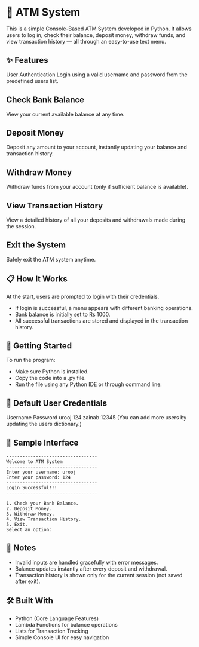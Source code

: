 # 🏦 ATM System
This is a simple Console-Based ATM System developed in Python.
It allows users to log in, check their balance, deposit money, withdraw funds, and view transaction history — all through an easy-to-use text menu.

## ✨ Features
User Authentication
Login using a valid username and password from the predefined users list.

## Check Bank Balance
View your current available balance at any time.

## Deposit Money
Deposit any amount to your account, instantly updating your balance and transaction history.

## Withdraw Money
Withdraw funds from your account (only if sufficient balance is available).

## View Transaction History
View a detailed history of all your deposits and withdrawals made during the session.

## Exit the System
Safely exit the ATM system anytime.

## 📋 How It Works
At the start, users are prompted to login with their credentials.
- If login is successful, a menu appears with different banking operations.
- Bank balance is initially set to Rs 1000.
- All successful transactions are stored and displayed in the transaction history.

## 🚀 Getting Started
To run the program:
- Make sure Python is installed.
- Copy the code into a .py file.
- Run the file using any Python IDE or through command line:

## 🔑 Default User Credentials
Username	Password
urooj	124
zainab	12345
(You can add more users by updating the users dictionary.)

## 📸 Sample Interface
```
----------------------------------
Welcome to ATM System
----------------------------------
Enter your username: urooj
Enter your password: 124
----------------------------------
Login Successful!!!
----------------------------------

1. Check your Bank Balance.
2. Deposit Money.
3. Withdraw Money.
4. View Transaction History.
5. Exit.
Select an option:
```

## 📌 Notes
- Invalid inputs are handled gracefully with error messages.
- Balance updates instantly after every deposit and withdrawal.
- Transaction history is shown only for the current session (not saved after exit).

## 🛠 Built With
- Python (Core Language Features)
- Lambda Functions for balance operations
- Lists for Transaction Tracking
- Simple Console UI for easy navigation








